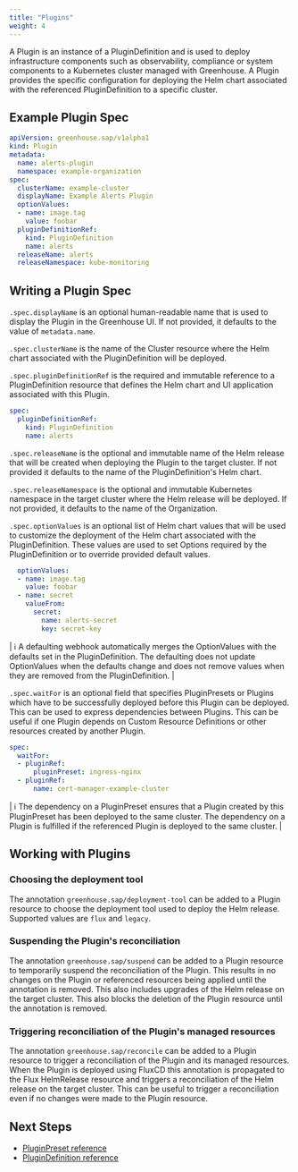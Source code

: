 ```yaml
---
title: "Plugins"
weight: 4
---
```


A Plugin is an instance of a PluginDefinition and is used to deploy infrastructure components such as observability, compliance or system components to a Kubernetes cluster managed with Greenhouse. A Plugin provides the specific configuration for deploying the Helm chart associated with the referenced PluginDefinition to a specific cluster.

## Example Plugin Spec

```yaml
apiVersion: greenhouse.sap/v1alpha1
kind: Plugin
metadata:
  name: alerts-plugin
  namespace: example-organization
spec:
  clusterName: example-cluster
  displayName: Example Alerts Plugin
  optionValues:
  - name: image.tag
    value: foobar
  pluginDefinitionRef:
    kind: PluginDefinition
    name: alerts
  releaseName: alerts
  releaseNamespace: kube-monitoring
```

## Writing a Plugin Spec

`.spec.displayName` is an optional human-readable name that is used to display the Plugin in the Greenhouse UI. If not provided, it defaults to the value of `metadata.name`.

`.spec.clusterName` is the name of the Cluster resource where the Helm chart associated with the PluginDefinition will be deployed.

`.spec.pluginDefinitionRef` is the required and immutable reference to a PluginDefinition resource that defines the Helm chart and UI application associated with this Plugin.

```yaml
spec:
  pluginDefinitionRef:
    kind: PluginDefinition
    name: alerts
```

`.spec.releaseName` is the optional and immutable name of the Helm release that will be created when deploying the Plugin to the target cluster. If not provided it defaults to the name of the PluginDefinition's Helm chart.

`.spec.releaseNamespace` is the optional and immutable Kubernetes namespace in the target cluster where the Helm release will be deployed. If not provided, it defaults to the name of the Organization.

`.spec.optionValues` is an optional list of Helm chart values that will be used to customize the deployment of the Helm chart associated with the PluginDefinition. These values are used to set Options required by the PluginDefinition or to override provided default values.

```yaml
  optionValues:
  - name: image.tag
    value: foobar
  - name: secret
    valueFrom:
      secret:
        name: alerts-secret
        key: secret-key
```

| :information_source: A defaulting webhook automatically merges the OptionValues with the defaults set in the PluginDefinition. The defaulting does not update OptionValues when the defaults change and does not remove values when they are removed from the PluginDefinition. |

`.spec.waitFor` is an optional field that specifies PluginPresets or Plugins which have to be successfully deployed before this Plugin can be deployed. This can be used to express dependencies between Plugins. This can be useful if one Plugin depends on Custom Resource Definitions or other resources created by another Plugin.

```yaml
spec:
  waitFor:
  - pluginRef:
      pluginPreset: ingress-nginx
  - pluginRef:
      name: cert-manager-example-cluster
```

| :information_source: The dependency on a PluginPreset ensures that a Plugin created by this PluginPreset has been deployed to the same cluster. The dependency on a Plugin is fulfilled if the referenced Plugin is deployed to the same cluster. |

## Working with Plugins

### Choosing the deployment tool

The annotation `greenhouse.sap/deployment-tool` can be added to a Plugin resource to choose the deployment tool used to deploy the Helm release. Supported values are `flux` and `legacy`.

### Suspending the Plugin's reconciliation

The annotation `greenhouse.sap/suspend` can be added to a Plugin resource to temporarily suspend the reconciliation of the Plugin. This results in no changes on the Plugin or referenced resources being applied until the annotation is removed. This also includes upgrades of the Helm release on the target cluster. This also blocks the deletion of the Plugin resource until the annotation is removed.

### Triggering reconciliation of the Plugin's managed resources

The annotation `greenhouse.sap/reconcile` can be added to a Plugin resource to trigger a reconciliation of the Plugin and its managed resources. When the Plugin is deployed using FluxCD this annotation is propagated to the Flux HelmRelease resource and triggers a reconciliation of the Helm release on the target cluster. This can be useful to trigger a reconciliation even if no changes were made to the Plugin resource.

## Next Steps

- [PluginPreset reference](./../pluginpreset)
- [PluginDefinition reference](./../plugindefinition)

